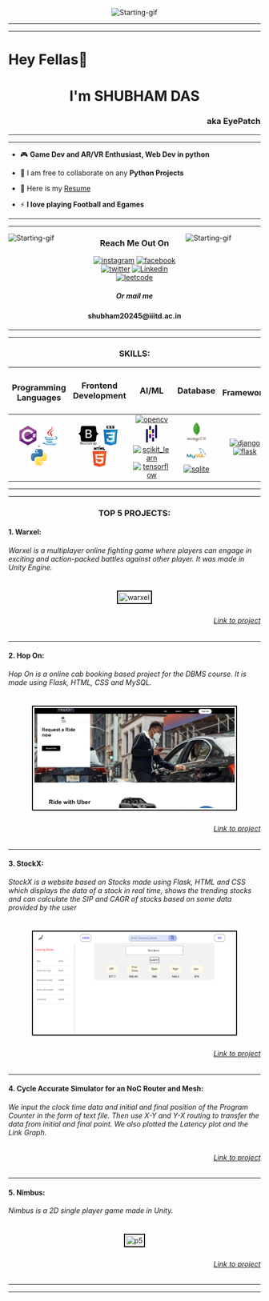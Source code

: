 <p align="center">
<img src="https://media.giphy.com/media/RbDKaczqWovIugyJmW/giphy.gif" alt="Starting-gif" width="1000" height="150"/>
</p>

<hr>
<hr>

<h1 align="left">Hey Fellas👋</h1><h1 align="center"> I'm SHUBHAM DAS</h1><h3 align="right">aka EyePatch</h3>

<hr>
<hr>

- 🎮 **Game Dev and AR/VR Enthusiast, Web Dev in python**

- 👯 I am free to collaborate on any **Python Projects**

- 📄 Here is my [Resume](https://drive.google.com/file/d/1jS5ScUFCx8KZWGFT3pBP2NQsKe5Vvs5K/view?usp=sharing)

- ⚡ **I love playing Football and Egames**

<hr>
<hr>

<img src="https://media.giphy.com/media/3o7aDd4hAEcciOzcVW/giphy.gif" alt="Starting-gif" width="150" height="150" align="left"/>
<img src="https://media.giphy.com/media/3o7aDd4hAEcciOzcVW/giphy.gif" alt="Starting-gif" width="150" height="150" align="right"/>

<h3 align="center">Reach Me Out On</h3>

<p align="center"> 
    <a href="https://www.instagram.com/eyekidas/" target="_blank" rel="noreferrer"> <img src="https://media.giphy.com/media/QWpK88H1g9PtmtQly1/giphy.gif" alt="instagram" width="40" height="40"/></a>
    <a href="https://www.facebook.com/people/Shubham-Das/pfbid02wpPAuaT5Vm9gxoSELRV5whsd3Fqu7BAvs6Tz26UGkvFWxP7s6eE94RoZ47MTvvSXl/" target="_blank" rel="noreferrer"> <img src="https://media.giphy.com/media/pejyg6fy1JpoQuLQQp/giphy.gif" alt="facebook" width="40" height="40"/></a>
    <a href="https://twitter.com/EyePatch013" target="_blank" rel="noreferrer"> <img src="https://media.giphy.com/media/H508mck9ufO9q6z76O/giphy.gif" alt="twitter" width="40" height="40"/></a>
    <a href="https://www.linkedin.com/in/shubham-das-0036a2206/" target="_blank" rel="noreferrer"> <img src="https://media.giphy.com/media/HQTYdpx1yhxWpugAi2/giphy.gif" alt="Linkedin" width="40" height="40"/></a>
    <a href="https://leetcode.com/shubham20245/" target="_blank" rel="noreferrer"> <img src="https://upload.wikimedia.org/wikipedia/commons/1/19/LeetCode_logo_black.png" alt="leetcode" width="40" height="40"/> </a>
    <h5 align="center">Or mail me</h5>
    <h4 align="center" color="blue">shubham20245@iiitd.ac.in</h4></a>
</p>

<hr>
<hr>

<h3 align="center">SKILLS:</h3>


| <h3>Programming Languages</h3> | <h3>Frontend Development<h3> | <h3>AI/ML<h3> |<h3>Database<h3> | <h3>Framework</h3> | <h3>Softwares<h3> | <h3>Game Engines<h3> |<h3>Other<h3> |
| :----------------------------: | :--------------------------: | :-----------: | :-------------: | :-----: | :---: | :---: | :---: |
| <a href="https://www.w3schools.com/cs/" target="_blank" rel="noreferrer"> <img src="https://raw.githubusercontent.com/devicons/devicon/master/icons/csharp/csharp-original.svg" alt="csharp" width="40" height="40"/> </a><a href="https://www.java.com" target="_blank" rel="noreferrer"> <img src="https://raw.githubusercontent.com/devicons/devicon/master/icons/java/java-original.svg" alt="java" width="40" height="40"/> </a> <a href="https://www.python.org" target="_blank" rel="noreferrer"> <img src="https://raw.githubusercontent.com/devicons/devicon/master/icons/python/python-original.svg" alt="python" width="40" height="40"/> </a>   | <a href="https://getbootstrap.com" target="_blank" rel="noreferrer"> <img src="https://raw.githubusercontent.com/devicons/devicon/master/icons/bootstrap/bootstrap-plain-wordmark.svg" alt="bootstrap" width="40" height="40"/> </a><a href="https://www.w3schools.com/css/" target="_blank" rel="noreferrer"> <img src="https://raw.githubusercontent.com/devicons/devicon/master/icons/css3/css3-original-wordmark.svg" alt="css3" width="40" height="40"/> </a> <a href="https://www.w3.org/html/" target="_blank" rel="noreferrer"> <img src="https://raw.githubusercontent.com/devicons/devicon/master/icons/html5/html5-original-wordmark.svg" alt="html5" width="40" height="40"/> </a>     | <a href="https://opencv.org/" target="_blank" rel="noreferrer"> <img src="https://www.vectorlogo.zone/logos/opencv/opencv-icon.svg" alt="opencv" width="40" height="40"/> </a> <a href="https://pandas.pydata.org/" target="_blank" rel="noreferrer"> <img src="https://raw.githubusercontent.com/devicons/devicon/2ae2a900d2f041da66e950e4d48052658d850630/icons/pandas/pandas-original.svg" alt="pandas" width="40" height="40"/> </a><a href="https://scikit-learn.org/" target="_blank" rel="noreferrer"> <img src="https://upload.wikimedia.org/wikipedia/commons/0/05/Scikit_learn_logo_small.svg" alt="scikit_learn" width="40" height="40"/> </a> <a href="https://www.tensorflow.org" target="_blank" rel="noreferrer"> <img src="https://www.vectorlogo.zone/logos/tensorflow/tensorflow-icon.svg" alt="tensorflow" width="40" height="40"/> </a>    | <a href="https://www.mongodb.com/" target="_blank" rel="noreferrer"> <img src="https://raw.githubusercontent.com/devicons/devicon/master/icons/mongodb/mongodb-original-wordmark.svg" alt="mongodb" width="40" height="40"/> </a> <a href="https://www.mysql.com/" target="_blank" rel="noreferrer"> <img src="https://raw.githubusercontent.com/devicons/devicon/master/icons/mysql/mysql-original-wordmark.svg" alt="mysql" width="40" height="40"/> </a> <a href="https://www.sqlite.org/" target="_blank" rel="noreferrer"> <img src="https://www.vectorlogo.zone/logos/sqlite/sqlite-icon.svg" alt="sqlite" width="40" height="40"/> </a>  | <a href="https://www.djangoproject.com/" target="_blank" rel="noreferrer"> <img src="https://cdn.worldvectorlogo.com/logos/django.svg" alt="django" width="40" height="40"/> </a> <a href="https://flask.palletsprojects.com/" target="_blank" rel="noreferrer"> <img src="https://www.vectorlogo.zone/logos/pocoo_flask/pocoo_flask-icon.svg" alt="flask" width="40" height="40"/> </a>  | <a href="https://www.figma.com/" target="_blank" rel="noreferrer"> <img src="https://www.vectorlogo.zone/logos/figma/figma-icon.svg" alt="figma" width="40" height="40"/> </a> <a href="https://www.blender.org/" target="_blank" rel="noreferrer"> <img src="https://download.blender.org/branding/community/blender_community_badge_white.svg" alt="blender" width="40" height="40"/> </a> <a href="https://www.mathworks.com/" target="_blank" rel="noreferrer"> <img src="https://upload.wikimedia.org/wikipedia/commons/2/21/Matlab_Logo.png" alt="matlab" width="40" height="40"/> </a> <a href="https://www.blender.org/" target="_blank" rel="noreferrer"> <img src="https://download.blender.org/branding/community/blender_community_badge_white.svg" alt="blender" width="40" height="40"/> </a> <a href="https://www.analog.com/en/design-center/design-tools-and-calculators/ltspice-simulator.html" target="_blank" rel="noreferrer"> <img src="https://djtnrpkvps28m.cloudfront.net/uploads/2020/11/LTSpice-logo.jpg" alt="LTSpice" width="40" height="40"/> </a> <a href="https://code.visualstudio.com" target="_blank" rel="noreferrer"> <img src="https://img.icons8.com/?size=512&id=9OGIyU8hrxW5&format=png" alt="Vscode" width="40" height="40"/> </a>   | <a href="https://unity.com/" target="_blank" rel="noreferrer"> <img src="https://www.vectorlogo.zone/logos/unity3d/unity3d-icon.svg" alt="unity" width="40" height="40"/> </a> <a href="https://unrealengine.com/" target="_blank" rel="noreferrer"> <img src="https://raw.githubusercontent.com/kenangundogan/fontisto/036b7eca71aab1bef8e6a0518f7329f13ed62f6b/icons/svg/brand/unreal-engine.svg" alt="unreal" width="40" height="40"/> </a>  | <a href="https://www.arduino.cc/" target="_blank" rel="noreferrer"> <img src="https://cdn.worldvectorlogo.com/logos/arduino-1.svg" alt="arduino" width="40" height="40"/> </a> <a href="https://git-scm.com/" target="_blank" rel="noreferrer"> <img src="https://www.vectorlogo.zone/logos/git-scm/git-scm-icon.svg" alt="git" width="40" height="40"/> </a> <a href="https://www.linux.org/" target="_blank" rel="noreferrer"> <img src="https://raw.githubusercontent.com/devicons/devicon/master/icons/linux/linux-original.svg" alt="linux" width="40" height="40"/> </a>  |

<hr>
<hr>

<h3 align="center">TOP 5 PROJECTS:</h3>

<h4 align="left">1. Warxel:</h4>

<h6 align="left">Warxel is a multiplayer online fighting game where players can engage in exciting and action-packed battles against other player. It was made in Unity Engine.
</h6>

<p align="center">
<img src="Warxel.gif" alt="warxel" width="400" height="200" style="border:2px solid #000000; padding:3px; margin:5px"/>
</p>

<h6 align="right"><a href="https://github.com/ShubhamDas13/Warxel_GDD" target="_blank" rel="noreferrer">Link to project</a></h6>

<hr>

<h4 align="left">2. Hop On:</h4>

<h6 align="left">Hop On is a online cab booking based project for the DBMS course. It is made using Flask,
HTML, CSS and MySQL.
</h6>

<p align="center">
<img src="Hop_On.png" alt="p2" width="400" height="200" style="border:2px solid #000000; padding:3px; margin:5px"/>
</p>

<h6 align="right"><a href="https://github.com/ShubhamDas13/164_HopOn_Project/tree/main" target="_blank" rel="noreferrer">Link to project</a></h6>

<hr>

<h4 align="left">3. StockX:</h4>

<h6 align="left">StockX is a website based on Stocks made using Flask, HTML and CSS which displays the
data of a stock in real time, shows the trending stocks and can calculate the SIP and CAGR
of stocks based on some data provided by the user
</h6>

<p align="center">
<img src="Stockx.png" alt="p3" width="400" height="200" style="border:2px solid #000000; padding:3px; margin:5px"/>
</p>

<h6 align="right"><a href="https://github.com/ShubhamDas13/stockx" target="_blank" rel="noreferrer">Link to project</a></h6>

<hr>

<h4 align="left">4. Cycle Accurate Simulator for an NoC Router and Mesh:</h4>

<h6 align="left">We input the clock time data and initial and final position of the Program Counter in the form of text file. Then use X-Y and Y-X routing to transfer the data from initial and final point. We also plotted the Latency plot and the Link Graph.
</h6>

<p align="center">
<!-- <img src="" alt="p4" width="400" height="200"/>
</p> -->

<h6 align="right"><a href="https://github.com/ShubhamDas13/CAProject" target="_blank" rel="noreferrer">Link to project</a></h6>

<hr>

<h4 align="left">5. Nimbus:</h4>

<h6 align="left">Nimbus is a 2D single player game made in Unity.
</h6>

<p align="center">
<img src="Nimbus.gif" alt="p5" width="400" height="200" style="border:2px solid #000000; padding:3px; margin:5px"/>
</p>

<h6 align="right"><a href="https://github.com/ShubhamDas13/Nimbus_GDD" target="_blank" rel="noreferrer">Link to project</a></h6>

<hr>
<hr>

<!-- <p align="center"><img  src="https://github-readme-stats.vercel.app/api/top-langs?username=shubhamdas13&show_icons=true&locale=en&layout=compact" alt="shubhamdas13" /></p> -->
<!-- <p><img align="left" src="https://github-readme-stats.vercel.app/api?username=ShubhamDas13&show_icons=true&hide=contribs,prs&cache_seconds=86400&theme=transparent" alt="shubhamdas13" /></p> -->
